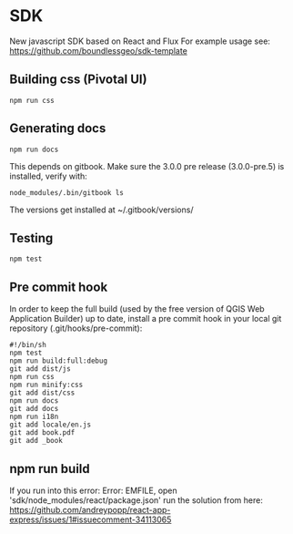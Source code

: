 # SDK
New javascript SDK based on React and Flux
For example usage see: https://github.com/boundlessgeo/sdk-template

## Building css (Pivotal UI)

    npm run css

## Generating docs

    npm run docs

This depends on gitbook. Make sure the 3.0.0 pre release (3.0.0-pre.5) is installed, verify with:

    node_modules/.bin/gitbook ls

The versions get installed at ~/.gitbook/versions/

## Testing
    npm test

## Pre commit hook
In order to keep the full build (used by the free version of QGIS Web Application Builder) up to date, install a pre commit hook in your local git repository (.git/hooks/pre-commit):

    #!/bin/sh
    npm test
    npm run build:full:debug
    git add dist/js
    npm run css
    npm run minify:css
    git add dist/css
    npm run docs
    git add docs
    npm run i18n
    git add locale/en.js
    git add book.pdf
    git add _book 

## npm run build
If you run into this error: Error: EMFILE, open 'sdk/node_modules/react/package.json' run the solution from here: https://github.com/andreypopp/react-app-express/issues/1#issuecomment-34113065
